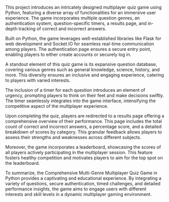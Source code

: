 This project introduces an intricately designed multiplayer quiz game using Python, featuring a diverse array of functionalities for an immersive user experience. The game incorporates multiple question genres, an authentication system, question-specific timers, a results page, and in-depth tracking of correct and incorrect answers.

Built on Python, the game leverages well-established libraries like Flask for web development and Socket.IO for seamless real-time communication among players. The authentication page ensures a secure entry point, enabling players to either create accounts or securely log in.

A standout element of this quiz game is its expansive question database, covering various genres such as general knowledge, science, history, and more. This diversity ensures an inclusive and engaging experience, catering to players with varied interests.

The inclusion of a timer for each question introduces an element of urgency, prompting players to think on their feet and make decisions swiftly. The timer seamlessly integrates into the game interface, intensifying the competitive aspect of the multiplayer experience.

Upon completing the quiz, players are redirected to a results page offering a comprehensive overview of their performance. This page includes the total count of correct and incorrect answers, a percentage score, and a detailed breakdown of scores by category. This granular feedback allows players to assess their strengths and weaknesses across different subjects.

Moreover, the game incorporates a leaderboard, showcasing the scores of all players actively participating in the multiplayer session. This feature fosters healthy competition and motivates players to aim for the top spot on the leaderboard.

To summarize, the Comprehensive Multi-Genre Multiplayer Quiz Game in Python provides a captivating and educational experience. By integrating a variety of questions, secure authentication, timed challenges, and detailed performance insights, the game aims to engage users with different interests and skill levels in a dynamic multiplayer gaming environment.

